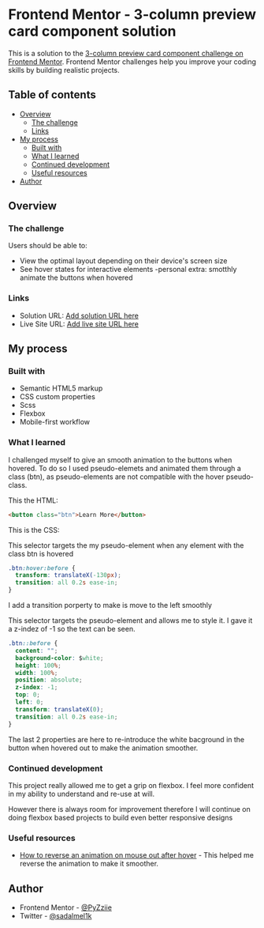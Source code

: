 # Frontend Mentor - 3-column preview card component solution

This is a solution to the [3-column preview card component challenge on Frontend Mentor](https://www.frontendmentor.io/challenges/3column-preview-card-component-pH92eAR2-). Frontend Mentor challenges help you improve your coding skills by building realistic projects.

## Table of contents

- [Overview](#overview)
  - [The challenge](#the-challenge)
  - [Links](#links)
- [My process](#my-process)
  - [Built with](#built-with)
  - [What I learned](#what-i-learned)
  - [Continued development](#continued-development)
  - [Useful resources](#useful-resources)
- [Author](#author)

## Overview

### The challenge

Users should be able to:

- View the optimal layout depending on their device's screen size
- See hover states for interactive elements
  -personal extra: smotthly animate the buttons when hovered

### Links

- Solution URL: [Add solution URL here](https://your-solution-url.com)
- Live Site URL: [Add live site URL here](https://your-live-site-url.com)

## My process

### Built with

- Semantic HTML5 markup
- CSS custom properties
- Scss
- Flexbox
- Mobile-first workflow

### What I learned

I challenged myself to give an smooth animation to the buttons when hovered. To do so I used pseudo-elemets and animated them through a class (btn), as pseudo-elements are not compatible with the hover pseudo-class.

This the HTML:

```html
<button class="btn">Learn More</button>
```

This is the CSS:

This selector targets the my pseudo-element when any element with the class btn is hovered

```css
.btn:hover:before {
  transform: translateX(-130px);
  transition: all 0.2s ease-in;
}
```

I add a transition porperty to make is move to the left smoothly

This selector targets the pseudo-element and allows me to style it. I gave it a z-indez of -1 so the text can be seen.

```css
.btn::before {
  content: "";
  background-color: $white;
  height: 100%;
  width: 100%;
  position: absolute;
  z-index: -1;
  top: 0;
  left: 0;
  transform: translateX(0);
  transition: all 0.2s ease-in;
}
```

The last 2 properties are here to re-introduce the white bacground in the button when hovered out to make the animation smoother.

### Continued development

This project really allowed me to get a grip on flexbox. I feel more confident in my ability to understand and re-use at will.

However there is always room for improvement therefore I will continue on doing flexbox based projects to build even better responsive designs

### Useful resources

- [How to reverse an animation on mouse out after hover](https://stackoverflow.com/questions/16516793/how-to-reverse-an-animation-on-mouse-out-after-hover) - This helped me reverse the animation to make it smoother.

## Author

- Frontend Mentor - [@PyZziie](https://www.frontendmentor.io/profile/yourusername)
- Twitter - [@sadalmel1k](https://twitter.com/Sadalmel1k)
